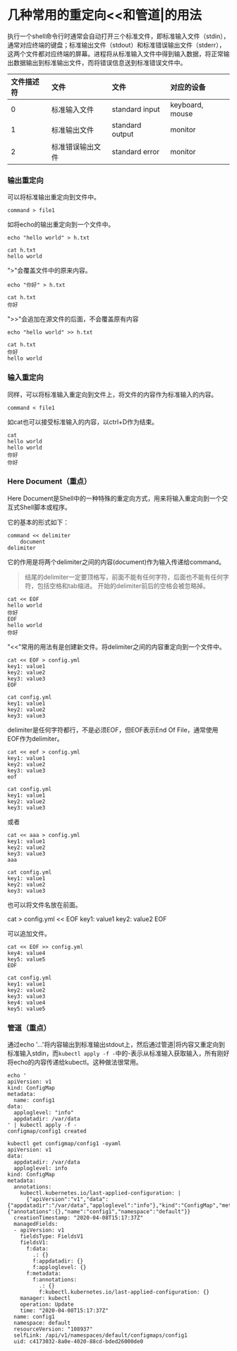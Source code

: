 # 几种常用的重定向<<和管道|的用法

执行一个shell命令行时通常会自动打开三个标准文件，即标准输入文件（stdin），通常对应终端的键盘；标准输出文件（stdout）和标准错误输出文件（stderr），这两个文件都对应终端的屏幕。进程将从标准输入文件中得到输入数据，将正常输出数据输出到标准输出文件，而将错误信息送到标准错误文件中。


| 文件描述符 | 文件 | 文件 | 对应的设备 |
| :-- | :-- | :-- | :-- |
| 0 | 标准输入文件 | standard input | keyboard, mouse|
| 1 | 标准输出文件 | standard output| monitor |
| 2 | 标准错误输出文件 | standard error| monitor |


### 输出重定向

可以将标准输出重定向到文件中。

    command > file1

如将echo的输出重定向到一个文件中。

    echo "hello world" > h.txt

    cat h.txt
    hello world

">"会覆盖文件中的原来内容。

    echo "你好" > h.txt

    cat h.txt
    你好

">>"会追加在源文件的后面，不会覆盖原有内容

    echo "hello world" >> h.txt

    cat h.txt
    你好
    hello world

### 输入重定向

同样，可以将标准输入重定向到文件上，将文件的内容作为标准输入的内容。

    command < file1

如cat也可以接受标准输入的内容，以ctrl+D作为结束。

    cat
    hello world
    hello world
    你好
    你好

### Here Document（重点）

Here Document是Shell中的一种特殊的重定向方式，用来将输入重定向到一个交互式Shell脚本或程序。

它的基本的形式如下：

    command << delimiter
        document
    delimiter

它的作用是将两个delimiter之间的内容(document)作为输入传递给command。

> 结尾的delimiter一定要顶格写，前面不能有任何字符，后面也不能有任何字符，包括空格和tab缩进。
> 开始的delimiter前后的空格会被忽略掉。

    cat << EOF
    hello world
    你好
    EOF
    hello world
    你好

"<<"常用的用法有是创建新文件。将delimiter之间的内容重定向到一个文件中。

    cat << EOF > config.yml
    key1: value1
    key2: value2
    key3: value3
    EOF

    cat config.yml
    key1: value1
    key2: value2
    key3: value3

delimiter是任何字符都行，不是必须EOF，但EOF表示End Of File，通常使用EOF作为delimiter。

    cat << eof > config.yml
    key1: value1
    key2: value2
    key3: value3
    eof

    cat config.yml
    key1: value1
    key2: value2
    key3: value3

或者

    cat << aaa > config.yml
    key1: value1
    key2: value2
    key3: value3
    aaa

    cat config.yml
    key1: value1
    key2: value2
    key3: value3

也可以将文件名放在前面。

cat > config.yml << EOF
key1: value1
key2: value2
EOF

可以追加文件。

    cat << EOF >> config.yml
    key4: value4
    key5: value5
    EOF
    
    cat config.yml
    key1: value1
    key2: value2
    key3: value3
    key4: value4
    key5: value5

### 管道（重点）

通过echo '...'将内容输出到标准输出stdout上，然后通过管道|将内容又重定向到标准输入stdin，而`kubectl apply -f -`中的-表示从标准输入获取输入，所有刚好将echo的内容传递给kubectl。这种做法很常用。

    echo '
    apiVersion: v1
    kind: ConfigMap
    metadata:
      name: config1
    data:
      apploglevel: "info"
      appdatadir: /var/data
    ' | kubectl apply -f -
    configmap/config1 created

    kubectl get configmap/config1 -oyaml
    apiVersion: v1
    data:
      appdatadir: /var/data
      apploglevel: info
    kind: ConfigMap
    metadata:
      annotations:
        kubectl.kubernetes.io/last-applied-configuration: |
          {"apiVersion":"v1","data":{"appdatadir":"/var/data","apploglevel":"info"},"kind":"ConfigMap","metadata":{"annotations":{},"name":"config1","namespace":"default"}}
      creationTimestamp: "2020-04-08T15:17:37Z"
      managedFields:
      - apiVersion: v1
        fieldsType: FieldsV1
        fieldsV1:
          f:data:
            .: {}
            f:appdatadir: {}
            f:apploglevel: {}
          f:metadata:
            f:annotations:
              .: {}
              f:kubectl.kubernetes.io/last-applied-configuration: {}
        manager: kubectl
        operation: Update
        time: "2020-04-08T15:17:37Z"
      name: config1
      namespace: default
      resourceVersion: "108937"
      selfLink: /api/v1/namespaces/default/configmaps/config1
      uid: c4173032-8a0e-4020-88cd-bded26000de0

